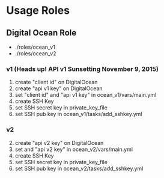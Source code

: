 Usage Roles
=============
## Digital Ocean Role
* ./roles/ocean_v1
* ./roles/ocean_v2

### v1 (Heads up! API v1 Sunsetting November 9, 2015)
1. create "client id" on DigitalOcean
2. create "api v1 key" on DigitalOcean
3. set "client id" and "api v1 key" in ocean_v1/vars/main.yml
4. create SSH Key
5. set SSH secret key in private_key_file
6. set SSH pub key in ocean_v1/tasks/add_sshkey.yml

### v2
2. create "api v2 key" on DigitalOcean
3. set and "api v2 key" in ocean_v2/vars/main.yml
4. create SSH Key
5. set SSH secret key in private_key_file
6. set SSH pub key in ocean_v2/tasks/add_sshkey.yml
